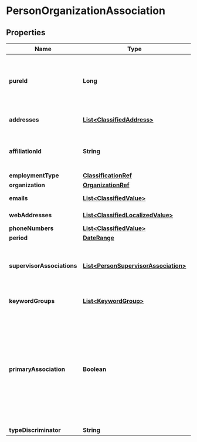 

# PersonOrganizationAssociation

## Properties

Name | Type | Description | Notes
------------ | ------------- | ------------- | -------------
**pureId** | **Long** | Pure database ID of the object, prefer using the UUID if it is present on the entity |  [optional] [readonly]
**addresses** | [**List&lt;ClassifiedAddress&gt;**](ClassifiedAddress.md) | List of physical addresses. |  [optional]
**affiliationId** | **String** | Affiliation identification. This could be a student ID or a staff ID. |  [optional]
**employmentType** | [**ClassificationRef**](ClassificationRef.md) |  |  [optional]
**organization** | [**OrganizationRef**](OrganizationRef.md) |  |  [optional]
**emails** | [**List&lt;ClassifiedValue&gt;**](ClassifiedValue.md) | List of emails. |  [optional]
**webAddresses** | [**List&lt;ClassifiedLocalizedValue&gt;**](ClassifiedLocalizedValue.md) | List of web addresses. |  [optional]
**phoneNumbers** | [**List&lt;ClassifiedValue&gt;**](ClassifiedValue.md) |  |  [optional]
**period** | [**DateRange**](DateRange.md) |  |  [optional]
**supervisorAssociations** | [**List&lt;PersonSupervisorAssociation&gt;**](PersonSupervisorAssociation.md) | List of associations to persons who supervise this person. |  [optional]
**keywordGroups** | [**List&lt;KeywordGroup&gt;**](KeywordGroup.md) | List of keyword groups. |  [optional]
**primaryAssociation** | **Boolean** | A boolean value indicating whether this is the primary association or not. Only one of the associations from a person to an organisation will be primary. |  [optional]
**typeDiscriminator** | **String** |  | 



